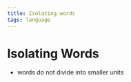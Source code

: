 ```yaml
---
title: Isolating words
tags: language
---
```


# Isolating Words
- words do not divide into smaller units


































































































